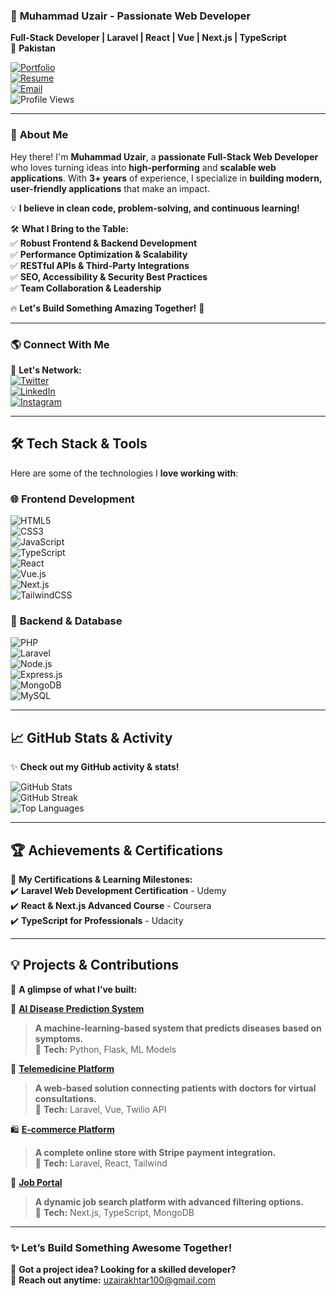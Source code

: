 ### 🚀 **Muhammad Uzair - Passionate Web Developer**  
**Full-Stack Developer | Laravel | React | Vue | Next.js | TypeScript**  
📍 **Pakistan**  

[![Portfolio](https://img.shields.io/badge/Portfolio-uzair--portfolio--site.netlify.app-blue?style=for-the-badge)](https://uzair-portfolio-site.netlify.app/)  
[![Resume](https://img.shields.io/badge/Resume-View-blue?style=for-the-badge)](https://drive.google.com/file/d/1DLNzvDeQ4iLAZ2k3eBVosI8zSupsY8FI/view?usp=sharing)  
[![Email](https://img.shields.io/badge/Email-uzairakhtar100%40gmail.com-red?style=for-the-badge)](mailto:uzairakhtar100@gmail.com)  
![Profile Views](https://komarev.com/ghpvc/?username=mruzairr&color=blue&style=flat-square)  

---

### 👋 **About Me**  
Hey there! I'm **Muhammad Uzair**, a **passionate Full-Stack Web Developer** who loves turning ideas into **high-performing** and **scalable web applications**. With **3+ years** of experience, I specialize in **building modern, user-friendly applications** that make an impact.  

💡 **I believe in clean code, problem-solving, and continuous learning!**  

🛠 **What I Bring to the Table:**  
✅ **Robust Frontend & Backend Development**  
✅ **Performance Optimization & Scalability**  
✅ **RESTful APIs & Third-Party Integrations**  
✅ **SEO, Accessibility & Security Best Practices**  
✅ **Team Collaboration & Leadership**  

🔥 **Let's Build Something Amazing Together!** 🚀  

---

### 🌎 **Connect With Me**  
💼 **Let's Network:**  
[![Twitter](https://raw.githubusercontent.com/rahuldkjain/github-profile-readme-generator/master/src/images/icons/Social/twitter.svg)](https://twitter.com/uzairch06667733)  
[![LinkedIn](https://raw.githubusercontent.com/rahuldkjain/github-profile-readme-generator/master/src/images/icons/Social/linked-in-alt.svg)](https://linkedin.com/in/muhammad-uzair-772538250)  
[![Instagram](https://raw.githubusercontent.com/rahuldkjain/github-profile-readme-generator/master/src/images/icons/Social/instagram.svg)](https://instagram.com/uzairakhtar100)  

---

## 🛠 **Tech Stack & Tools**  
Here are some of the technologies I **love working with**:  

### 🌐 **Frontend Development**  
![HTML5](https://img.shields.io/badge/HTML5-E34F26?style=for-the-badge&logo=html5&logoColor=white)  
![CSS3](https://img.shields.io/badge/CSS3-1572B6?style=for-the-badge&logo=css3&logoColor=white)  
![JavaScript](https://img.shields.io/badge/JavaScript-F7DF1E?style=for-the-badge&logo=javascript&logoColor=black)  
![TypeScript](https://img.shields.io/badge/TypeScript-007ACC?style=for-the-badge&logo=typescript&logoColor=white)  
![React](https://img.shields.io/badge/React-20232A?style=for-the-badge&logo=react&logoColor=61DAFB)  
![Vue.js](https://img.shields.io/badge/Vue.js-4FC08D?style=for-the-badge&logo=vue.js&logoColor=white)  
![Next.js](https://img.shields.io/badge/Next.js-000000?style=for-the-badge&logo=next.js&logoColor=white)  
![TailwindCSS](https://img.shields.io/badge/TailwindCSS-38B2AC?style=for-the-badge&logo=tailwind-css&logoColor=white)  

### 🔧 **Backend & Database**  
![PHP](https://img.shields.io/badge/PHP-777BB4?style=for-the-badge&logo=php&logoColor=white)  
![Laravel](https://img.shields.io/badge/Laravel-FF2D20?style=for-the-badge&logo=laravel&logoColor=white)  
![Node.js](https://img.shields.io/badge/Node.js-43853D?style=for-the-badge&logo=node.js&logoColor=white)  
![Express.js](https://img.shields.io/badge/Express.js-000000?style=for-the-badge&logo=express&logoColor=white)  
![MongoDB](https://img.shields.io/badge/MongoDB-4EA94B?style=for-the-badge&logo=mongodb&logoColor=white)  
![MySQL](https://img.shields.io/badge/MySQL-005C84?style=for-the-badge&logo=mysql&logoColor=white)  

---

## 📈 **GitHub Stats & Activity**  
✨ **Check out my GitHub activity & stats!**  

![GitHub Stats](https://github-readme-stats.vercel.app/api?username=mruzairr&show_icons=true&theme=tokyonight)  
![GitHub Streak](https://github-readme-streak-stats.herokuapp.com/?user=mruzairr&theme=tokyonight)  
![Top Languages](https://github-readme-stats.vercel.app/api/top-langs/?username=mruzairr&layout=compact&theme=tokyonight)  

---

## 🏆 **Achievements & Certifications**  
📜 **My Certifications & Learning Milestones:**  
✔️ **Laravel Web Development Certification** - Udemy  
✔️ **React & Next.js Advanced Course** - Coursera  
✔️ **TypeScript for Professionals** - Udacity  

---

## 💡 **Projects & Contributions**  
🚀 **A glimpse of what I’ve built:**  

🏥 **[AI Disease Prediction System](https://github.com/mruzairr/ai-disease-prediction)**  
> **A machine-learning-based system that predicts diseases based on symptoms.**  
🔹 **Tech:** Python, Flask, ML Models  

📲 **[Telemedicine Platform](https://github.com/mruzairr/telemedicine-platform)**  
> **A web-based solution connecting patients with doctors for virtual consultations.**  
🔹 **Tech:** Laravel, Vue, Twilio API  

🛍 **[E-commerce Platform](https://github.com/mruzairr/ecommerce-laravel-react)**  
> **A complete online store with Stripe payment integration.**  
🔹 **Tech:** Laravel, React, Tailwind  

💼 **[Job Portal](https://github.com/mruzairr/job-portal-nextjs)**  
> **A dynamic job search platform with advanced filtering options.**  
🔹 **Tech:** Next.js, TypeScript, MongoDB  

---

### ✨ **Let’s Build Something Awesome Together!**  
🔹 **Got a project idea? Looking for a skilled developer?**  
📩 **Reach out anytime:** uzairakhtar100@gmail.com  
